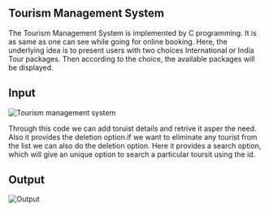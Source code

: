 ## Tourism Management System
The Tourism Management System is implemented by C programming. It is as same as one can see while going for online booking. Here, the underlying idea is to present users with two choices International or India Tour packages. Then according to the choice, the available packages will be displayed.
## Input
![Tourism management system](https://github.com/user-attachments/assets/1e893776-c504-4768-9b8a-20ff9be8681b)

Through this code we can add toruist details and retrive it asper the need. Also it provides the deletion option.if we want to eliminate any tourist from the list we can also do the deletion option. 
Here it provides a search option, which will give an unique option to search a particular toursit using the id.

## Output
![Output](https://github.com/user-attachments/assets/991efec7-d9a9-421b-8ea2-334b2d195d0a)
